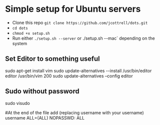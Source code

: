# Simple setup for Ubuntu servers
* Clone this repo `git clone https://github.com/jcottrell/dots.git`
* `cd dots`
* `chmod +x setup.sh`
* Run either `./setup.sh --server` or ./setup.sh --mac` depending on the system

## Set Editor to something useful
sudo apt-get install vim
sudo update-alternatives --install /usr/bin/editor editor /usr/bin/vim 200
sudo update-alternatives –config editor

## Sudo without password
sudo visudo

#At the end of the file add (replacing username with your username)
username ALL=(ALL) NOPASSWD: ALL
